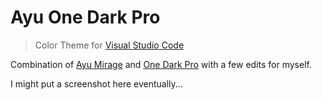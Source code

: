 # Ayu One Dark Pro

> Color Theme for [Visual Studio Code](https://code.visualstudio.com/)

Combination of [Ayu Mirage](https://github.com/ayu-theme/vscode-ayu) and [One Dark Pro](https://github.com/Binaryify/OneDark-Pro) with a few edits for myself.

I might put a screenshot here eventually...
